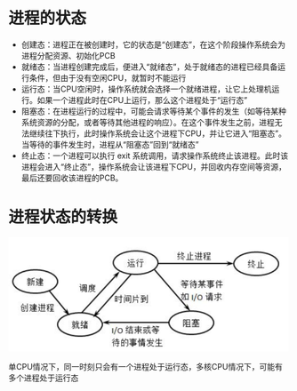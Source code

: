 # 进程的状态

- 创建态：进程正在被创建时，它的状态是“创建态”，在这个阶段操作系统会为进程分配资源、初始化PCB
- 就绪态：当进程创建完成后，便进入“就绪态”，处于就绪态的进程已经具备运行条件，但由于没有空闲CPU，就暂时不能运行
- 运行态：当CPU空闲时，操作系统就会选择一个就绪进程，让它上处理机运行。如果一个进程此时在CPU上运行，那么这个进程处于“运行态”
- 阻塞态：在进程运行的过程中，可能会请求等待某个事件的发生（如等待某种系统资源的分配，或者等待其他进程的响应）。在这个事件发生之前，进程无法继续往下执行，此时操作系统会让这个进程下CPU，并让它进入“阻塞态”。当等待的事件发生时，进程从“阻塞态”回到“就绪态”
- 终止态：一个进程可以执行 exit 系统调用，请求操作系统终止该进程。此时该进程会进入“终止态”，操作系统会让该进程下CPU，并回收内存空间等资源，最后还要回收该进程的PCB。

# 进程状态的转换

![](img/../../img/jcmx1.png)

单CPU情况下，同一时刻只会有一个进程处于运行态，多核CPU情况下，可能有多个进程处于运行态
